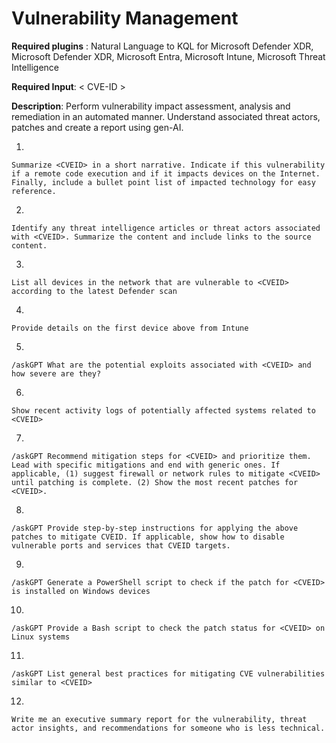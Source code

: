 # Vulnerability Management

**Required plugins** : Natural Language to KQL for Microsoft Defender XDR, Microsoft Defender XDR, Microsoft Entra, Microsoft Intune, Microsoft Threat Intelligence

**Required Input**: < CVE-ID >

**Description**: Perform vulnerability impact assessment, analysis and remediation in an automated manner. Understand associated threat actors, patches and create a report using gen-AI.

1.
 ```
Summarize <CVEID> in a short narrative. Indicate if this vulnerability if a remote code execution and if it impacts devices on the Internet. Finally, include a bullet point list of impacted technology for easy reference.
 ```

2.
 ```
Identify any threat intelligence articles or threat actors associated with <CVEID>. Summarize the content and include links to the source content.
 ```

3.
 ```
List all devices in the network that are vulnerable to <CVEID> according to the latest Defender scan
 ```

4.
```
Provide details on the first device above from Intune
```

5. 
```
/askGPT What are the potential exploits associated with <CVEID> and how severe are they?
```

6. 
```
Show recent activity logs of potentially affected systems related to <CVEID>
```

7. 
```
/askGPT Recommend mitigation steps for <CVEID> and prioritize them. Lead with specific mitigations and end with generic ones. If applicable, (1) suggest firewall or network rules to mitigate <CVEID> until patching is complete. (2) Show the most recent patches for <CVEID>.
```

8.
```
/askGPT Provide step-by-step instructions for applying the above patches to mitigate CVEID. If applicable, show how to disable vulnerable ports and services that CVEID targets.
```

9.
```
/askGPT Generate a PowerShell script to check if the patch for <CVEID> is installed on Windows devices
```

10.
```
/askGPT Provide a Bash script to check the patch status for <CVEID> on Linux systems
```

11.
```
/askGPT List general best practices for mitigating CVE vulnerabilities similar to <CVEID>
```

12.
```
Write me an executive summary report for the vulnerability, threat actor insights, and recommendations for someone who is less technical.
```

